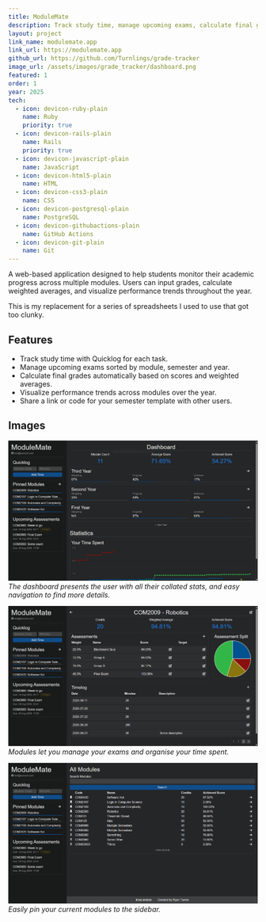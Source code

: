 ```yaml
---
title: ModuleMate
description: Track study time, manage upcoming exams, calculate final grades.
layout: project
link_name: modulemate.app
link_url: https://modulemate.app
github_url: https://github.com/Turnlings/grade-tracker
image_url: /assets/images/grade_tracker/dashboard.png
featured: 1
order: 1
year: 2025
tech:
  - icon: devicon-ruby-plain
    name: Ruby
    priority: true
  - icon: devicon-rails-plain
    name: Rails
    priority: true
  - icon: devicon-javascript-plain
    name: JavaScript
  - icon: devicon-html5-plain
    name: HTML
  - icon: devicon-css3-plain
    name: CSS
  - icon: devicon-postgresql-plain
    name: PostgreSQL
  - icon: devicon-githubactions-plain
    name: GitHub Actions
  - icon: devicon-git-plain
    name: Git
---
```

A web-based application designed to help students monitor their academic progress across multiple modules. Users can input grades, calculate weighted averages, and visualize performance trends throughout the year.

This is my replacement for a series of spreadsheets I used to use that got too clunky.

## Features
- Track study time with Quicklog for each task.
- Manage upcoming exams sorted by module, semester and year.
- Calculate final grades automatically based on scores and weighted averages.
- Visualize performance trends across modules over the year.
- Share a link or code for your semester template with other users.

## Images
![Dashboard](/assets/images/grade_tracker/dashboard.png)
*The dashboard presents the user with all their collated stats, and easy navigation to find more details.*

![Modules](/assets/images/grade_tracker/module2.png)
*Modules let you manage your exams and organise your time spent.*

![Modules](/assets/images/grade_tracker/pin.png)
*Easily pin your current modules to the sidebar.*